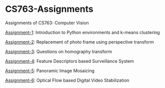 # CS763-Assignments
Assignments of CS763: Computer Vision

[Assignment-1](https://github.com/zzharsh/CS763-Assignments/tree/main/Ass-1): Introduction to Python environments and k-means clustering

[Assignment-2](https://github.com/zzharsh/CS763-Assignments/tree/main/Ass-2): Replacement of photo frame using perspective transform 

[Assignment-3](https://github.com/zzharsh/CS763-Assignments/tree/main/Ass-3): Questions on homography transform

[Assignment-4](https://github.com/zzharsh/CS763-Assignments/tree/main/Ass-4): Feature Descriptors based Surveillance System

[Assignment-5](https://github.com/zzharsh/CS763-Assignments/tree/main/Ass-5): Panoramic Image Mosaicing

[Assignment-6](https://github.com/zzharsh/CS763-Assignments/tree/main/Ass-6): Optical Flow based Digital Video Stabilization
